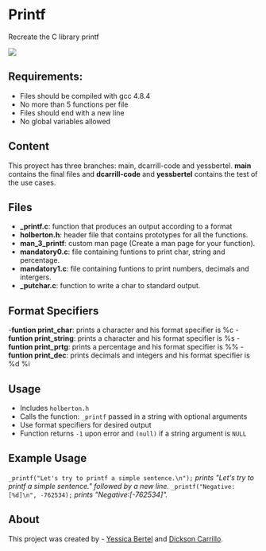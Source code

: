 # Printf

Recreate the C library printf

![](https://s3.amazonaws.com/intranet-projects-files/holbertonschool-low_level_programming/228/printf.png)

## Requirements:

-   Files should be compiled with gcc 4.8.4
-   No more than 5 functions per file
-   Files should end with a new line
-   No global variables allowed


## Content

This proyect has three branches: main, dcarrill-code and yessbertel.  **main** contains the final files and  **dcarrill-code** and **yessbertel** contains the test of the use cases.

## Files

- **_printf.c**: function that produces an output according to a format
- **holberton.h**: header file that contains prototypes for all the functions.
- **man_3_printf**:  custom man page (Create a man page for your function).
- **mandatory0.c**: file containing funtions to print char, string and percentage.
- **mandatory1.c**: file containing funtions to print numbers, decimals and intergers.
- **_putchar.c**: function to write a char to standard output.

## Format Specifiers

-**funtion print_char**: prints a character and his format specifier is %c
-**funtion print_string**: prints a character and his format specifier is %s
-**funtion print_prtg**: prints a percentage and his format specifier is %%
-**funtion print_dec**: prints decimals and integers and his format specifier is %d %i

## Usage

-   Includes  `holberton.h`
-   Calls the function:  `_printf`  passed in a string with optional arguments
-   Use format specifiers for desired output
-   Function returns  `-1`  upon error and  `(null)`  if a string argument is  `NULL`

## Example Usage
`_printf("Let's try to printf a simple sentence.\n");` *prints "Let's try to printf a simple sentence." followed by a new line.*
`_printf("Negative:[%d]\n", -762534);` *prints "Negative:[-762534]".*

## About

This project was created by -  [Yessica Bertel](https://www.instagram.com/yessbertel/)  and  [Dickson Carrillo](https://github.com/dcarrill-code).
